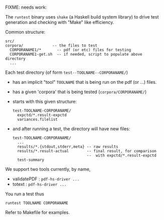FIXME: needs work:

The `runtest` binary uses `shake` (a Haskell build system library) to 
drive test generation and checking with "Make" like efficiency.

Common structure:
  ```
  src/
  corpora/             -- the files to test
    CORPORANAME1/*       -- pdf (or etc) files for testing
    CORPORANAME1-get.sh  -- if needed, script to populate above directory
    ...
  ```

Each test directory (of form `test--TOOLNAME--CORPORANAME/`)
  - has an implicit "tool" `TOOLNAME` that is being run on the pdf (or ...) files.
  - has a given 'corpora' that is being tested (`corpora/CORPORANAME/`)
  - starts with this given structure:
      ```
      test-TOOLNAME-CORPORANAME/
        expctd/*.result-expctd
        variances.filelist
      ```
    
  - and after running a test, the directory will have new files:
      ```
      test-TOOLNAME-CORPORANAME/
        ...
        results/*.{stdout,stderr,meta} -- raw results
        results/*.result-actual        -- final result, for comparison
                                       --  with expctd/*.result-expctd
        test-summary
      ```
    
We support two tools currently, by name,
  - validatePDF : `pdf-hs-driver ...`
  - totext      : `pdf-hs-driver ...`
      
You run a test thus

  `runtest TOOLNAME CORPORANAME`
  
Refer to Makefile for examples.
